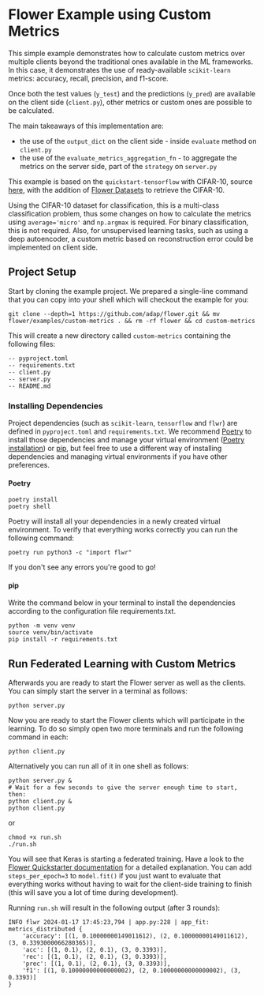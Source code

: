 # Flower Example using Custom Metrics

This simple example demonstrates how to calculate custom metrics over multiple clients beyond the traditional ones available in the ML frameworks. In this case, it demonstrates the use of ready-available `scikit-learn` metrics: accuracy, recall, precision, and f1-score.

Once both the test values (`y_test`) and the predictions (`y_pred`) are available on the client side (`client.py`), other metrics or custom ones are possible to be calculated.

The main takeaways of this implementation are:

- the use of the `output_dict` on the client side - inside `evaluate` method on `client.py`
- the use of the `evaluate_metrics_aggregation_fn` - to aggregate the metrics on the server side, part of the `strategy` on `server.py`

This example is based on the `quickstart-tensorflow` with CIFAR-10, source [here](https://flower.dev/docs/quickstart-tensorflow.html), with the addition of [Flower Datasets](https://flower.dev/docs/datasets/index.html) to retrieve the CIFAR-10.

Using the CIFAR-10 dataset for classification, this is a multi-class classification problem, thus some changes on how to calculate the metrics using `average='micro'` and `np.argmax` is required. For binary classification, this is not required. Also, for unsupervised learning tasks, such as using a deep autoencoder, a custom metric based on reconstruction error could be implemented on client side.

## Project Setup

Start by cloning the example project. We prepared a single-line command that you can copy into your shell which will checkout the example for you:

```shell
git clone --depth=1 https://github.com/adap/flower.git && mv flower/examples/custom-metrics . && rm -rf flower && cd custom-metrics
```

This will create a new directory called `custom-metrics` containing the following files:

```shell
-- pyproject.toml
-- requirements.txt
-- client.py
-- server.py
-- README.md
```

### Installing Dependencies

Project dependencies (such as `scikit-learn`, `tensorflow` and `flwr`) are defined in `pyproject.toml` and `requirements.txt`. We recommend [Poetry](https://python-poetry.org/docs/) to install those dependencies and manage your virtual environment ([Poetry installation](https://python-poetry.org/docs/#installation)) or [pip](https://pip.pypa.io/en/latest/development/), but feel free to use a different way of installing dependencies and managing virtual environments if you have other preferences.

#### Poetry

```shell
poetry install
poetry shell
```

Poetry will install all your dependencies in a newly created virtual environment. To verify that everything works correctly you can run the following command:

```shell
poetry run python3 -c "import flwr"
```

If you don't see any errors you're good to go!

#### pip

Write the command below in your terminal to install the dependencies according to the configuration file requirements.txt.

```shell
python -m venv venv
source venv/bin/activate
pip install -r requirements.txt
```

## Run Federated Learning with Custom Metrics

Afterwards you are ready to start the Flower server as well as the clients. You can simply start the server in a terminal as follows:

```shell
python server.py
```

Now you are ready to start the Flower clients which will participate in the learning. To do so simply open two more terminals and run the following command in each:

```shell
python client.py
```

Alternatively you can run all of it in one shell as follows:

```shell
python server.py &
# Wait for a few seconds to give the server enough time to start, then:
python client.py &
python client.py
```

or

```shell
chmod +x run.sh
./run.sh
```

You will see that Keras is starting a federated training. Have a look to the [Flower Quickstarter documentation](https://flower.dev/docs/quickstart-tensorflow.html) for a detailed explanation. You can add `steps_per_epoch=3` to `model.fit()` if you just want to evaluate that everything works without having to wait for the client-side training to finish (this will save you a lot of time during development).

Running `run.sh` will result in the following output (after 3 rounds):

```shell
INFO flwr 2024-01-17 17:45:23,794 | app.py:228 | app_fit: metrics_distributed {
    'accuracy': [(1, 0.10000000149011612), (2, 0.10000000149011612), (3, 0.3393000066280365)], 
    'acc': [(1, 0.1), (2, 0.1), (3, 0.3393)], 
    'rec': [(1, 0.1), (2, 0.1), (3, 0.3393)], 
    'prec': [(1, 0.1), (2, 0.1), (3, 0.3393)], 
    'f1': [(1, 0.10000000000000002), (2, 0.10000000000000002), (3, 0.3393)]
}
```
